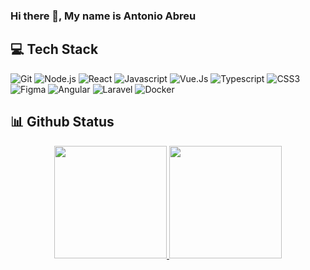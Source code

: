 ### Hi there 👋, My name is Antonio Abreu

## 💻 Tech Stack

![Git](https://img.shields.io/badge/-Git-222222?style=for-the-badge&logo=git&logoColor=F05032)
![Node.js](https://img.shields.io/badge/-Node.js-222222?style=for-the-badge&logo=node.js&logoColor=339933)
![React](https://img.shields.io/badge/-React-222222?style=for-the-badge&logo=React&logoColor=61DAFB)
![Javascript](https://img.shields.io/badge/-Javascript-222222?style=for-the-badge&logo=Javascript&logoColor=FC)
![Vue.Js](https://img.shields.io/badge/Vue.js-222222?style=for-the-badge&logo=vuedotjs&logoColor=4FC08D)
![Typescript](https://img.shields.io/badge/-Typescript-222222?style=for-the-badge&logo=Typescript&logoColor=0769AD)
![CSS3](https://img.shields.io/badge/-CSS3-222222?style=for-the-badge&logo=CSS3&logoColor=F05032)
![Figma](https://img.shields.io/badge/-Figma-222222?style=for-the-badge&logo=Figma&logoColor=)
![Angular](https://img.shields.io/badge/Angular-222222?style=for-the-badge&logo=angular&logoColor=DD0031)
![Laravel](https://img.shields.io/badge/Laravel-222222?style=for-the-badge&logo=laravel&logoColor=FF2D20)
![Docker](https://img.shields.io/badge/Docker-222222?style=for-the-badge&logo=docker&logoColor=2496ED)

## 📊 Github Status

<div align="center">
  <a href="https://github.com/AntonioCw">
  <img height="180em" src="https://github-readme-stats.vercel.app/api?username=antoniocw&show_icons=true&theme=dark&include_all_commits=true&count_private=true"/>
  <img height="180em" src="https://github-readme-stats.vercel.app/api/top-langs/?username=antoniocw&layout=compact&langs_count=7&theme=dark"/>
</div>
